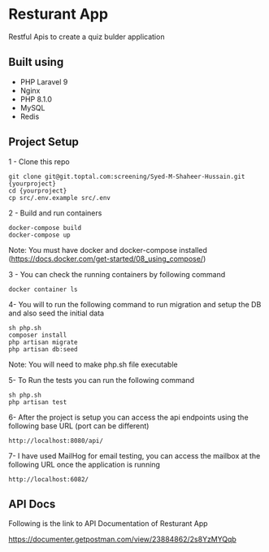 # Resturant App

Restful Apis to create a quiz bulder application

## Built using
- PHP Laravel 9
- Nginx
- PHP 8.1.0
- MySQL
- Redis

## Project Setup

1 - Clone this repo
```
git clone git@git.toptal.com:screening/Syed-M-Shaheer-Hussain.git {yourproject}
cd {yourproject}
cp src/.env.example src/.env
```

2 - Build and run containers
```
docker-compose build
docker-compose up
```

Note: You must have docker and docker-compose installed (https://docs.docker.com/get-started/08_using_compose/)

3 - You can check the running containers by following command
```
docker container ls
```

4- You will to run the following command to run migration and setup the DB and also seed the initial data
```
sh php.sh
composer install
php artisan migrate
php artisan db:seed
```
Note: You will need to make php.sh file executable 

5- To Run the tests you can run the following command
```
sh php.sh
php artisan test
```
6- After the project is setup you can access the api endpoints using the following base URL (port can be different)
```
http://localhost:8080/api/
```
7- I have used MailHog for email testing, you can access the mailbox at the following URL once the application is running
```
http://localhost:6082/
```
## API Docs

Following is the link to API Documentation of Resturant App

https://documenter.getpostman.com/view/23884862/2s8YzMYQqb



